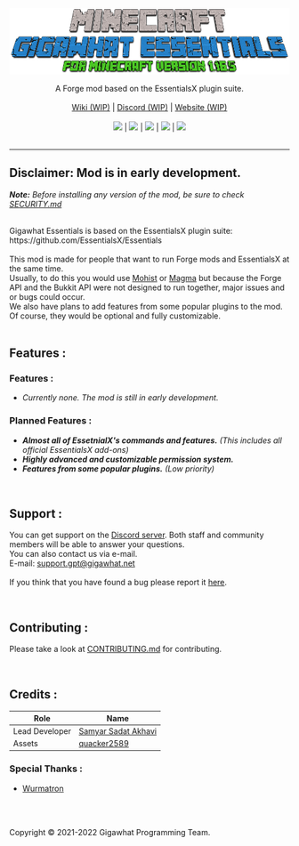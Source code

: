 <p align="center">
  <a href="https://github.com/Gigawhat-net/Gigawhat-Essentials">
    <img src="https://raw.githubusercontent.com//Gigawhat-net/Gigawhat-Essentials/dev/docs/images/GIGAWHAT_ESSENTIALS_LOGO.png">
  </a>
</p>
<p align="center">
	A Forge mod based on the EssentialsX plugin suite.
	<br>
	<br>
  	<a href="https://github.com/Gigawhat-net/Gigawhat-Essentials/wiki">Wiki (WIP)</a>
  	|
  	<a href="https://discord.gg/rMq7GujUZJ">Discord (WIP)</a>
	|
  	<a href="https://gigawhat.net">Website (WIP)</a>
  	<br>
	<br>
	<a href="https://github.com/Gigawhat-net/Gigawhat-Essentials/actions/workflows/codeql-analysis.yml"><img src="https://github.com/Gigawhat-net/Gigawhat-Essentials/actions/workflows/codeql-analysis.yml/badge.svg"></a>
	|
	<a href="https://files.minecraftforge.net/net/minecraftforge/forge/index_1.16.5.html"><img src="https://img.shields.io/badge/mod%20loader-Forge-orange"></a>
	|
	<a href="https://github.com/Gigawhat-net/Gigawhat-Essentials/blob/dev/LICENSE"><img src="https://img.shields.io/github/license/Gigawhat-net/Gigawhat-Essentials?color=blue"></a>
	|
	<a href="https://github.com/Gigawhat-net/Gigawhat-Essentials/releases"><img src="https://img.shields.io/github/v/release/Gigawhat-net/Gigawhat-Essentials?display_name=tag&include_prereleases&label=version"></a>
	|
	<a href="https://github.com/Gigawhat-net/Gigawhat-Essentials/issues"><img src="https://img.shields.io/github/issues/Gigawhat-net/Gigawhat-Essentials"></a>
	<br><br>
</p>

----
## Disclaimer: Mod is in early development.

***Note:** Before installing any version of the mod, be sure to check <a href="https://github.com/Gigawhat-net/Gigawhat-Essentials/blob/dev/SECURITY.md">SECURITY.md</a>*

<br>
Gigawhat Essentials is based on the EssentialsX plugin suite: https://github.com/EssentialsX/Essentials
<br>
<br>
This mod is made for people that want to run Forge mods and EssentialsX at the same time.<br>
Usually, to do this you would use <a href="https://github.com/MohistMC">Mohist</a> or <a href="https://github.com/magmafoundation">Magma</a> but because the Forge API and the Bukkit API were not designed to run together, major issues and or bugs could occur.<br>
We also have plans to add features from some popular plugins to the mod. Of course, they would be optional and fully customizable.<br>
<br>

## Features :

### Features :
   
   - *Currently none. The mod is still in early development.*


### Planned Features :
   
   - ***Almost all of EssetnialX's commands and features.** (This includes all official EssentialsX add-ons)*
   - ***Highly advanced and customizable permission system.***
   - ***Features from some popular plugins.** (Low priority)*

<br>

## Support :
You can get support on the <a href="https://discord.gg/rMq7GujUZJ">Discord server</a>. Both staff and community members will be able to answer your questions.<br>
You can also contact us via e-mail.<br>
E-mail: support.gpt@gigawhat.net
<br>
<br>
If you think that you have found a bug please report it <a href="https://github.com/Gigawhat-net/Gigawhat-Essentials/issues">here</a>.

<br>

## Contributing :

Please take a look at <a href="https://github.com/Gigawhat-net/Gigawhat-Essentials/blob/dev/CONTRIBUTING.md">CONTRIBUTING.md</a> for contributing.

<br>

## Credits :

| Role           | Name                                                             |
| -------------- | ---------------------------------------------------------------- |
| Lead Developer | <a href="https://github.com/samyarsadat">Samyar Sadat Akhavi</a> |
| Assets         | <a href="https://github.com/quacker2589">quacker2589</a>         |

### Special Thanks :
   - <a href="https://github.com/Wurmatron">Wurmatron</a>

<br>
<br>

Copyright © 2021-2022 Gigawhat Programming Team.
